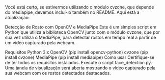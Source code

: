 
Você está certo, se estivermos utilizando o módulo cvzone, que depende do mediapipe, devemos incluí-lo também no README. Aqui está a atualização:

Detecção de Rosto com OpenCV e MediaPipe
Este é um simples script em Python que utiliza a biblioteca OpenCV junto com o módulo cvzone, que por sua vez utiliza o MediaPipe, para detectar rostos em tempo real a partir de um vídeo capturado pela webcam.

Requisitos
Python 3.x
OpenCV (pip install opencv-python)
cvzone (pip install cvzone)
MediaPipe (pip install mediapipe)
Como usar
Certifique-se de ter todos os requisitos instalados.
Execute o script face_detection.py.
Uma janela de visualização será aberta mostrando o vídeo capturado pela sua webcam com os rostos detectados destacados.
